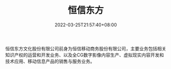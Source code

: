 ﻿---
weight: 
title: "恒信东方"
description: "恒信东方文化股份有限公司前身为恒信移动商务股份有限公司，主要业务包括相关知识产权的运营和开发业务、以及全CG数字影像内容生产、虚拟现实内容开发和技术应用、移动信息产品的销售与服务业务。"
date: 2022-03-25T21:57:40+08:00
lastmod: 2022-03-25T16:45:40+08:00
draft: false
authors: ["Metabd"]
featuredImage: "348.jpg"
link: "https://www.hxgro.com/"
tags: ["恒信东方","AR/VR/MR/XR"]
categories: ["navigation"]
navigation: ["AR/VR/MR/XR"]
lightgallery: true
toc: true
pinned: false
recommend: false
recommend1: false
---
恒信东方文化股份有限公司前身为恒信移动商务股份有限公司，主要业务包括相关知识产权的运营和开发业务、以及全CG数字影像内容生产、虚拟现实内容开发和技术应用、移动信息产品的销售与服务业务。
